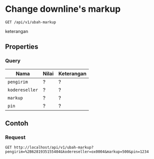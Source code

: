 # Change downline's markup
```http
GET /api/v1/ubah-markup
```
keterangan
## Properties
### Query
Nama  | Nilai | Keterangan
--- | --- | ---
<code>pengirim</code> | ? | ?
<code>kodereseller</code> | ? | ?
<code>markup</code> | ? | ?
<code>pin</code> | ? | ?

## Contoh

### Request
```http
GET http://localhost/api/v1/ubah-markup?pengirim=%2B6281935155404&kodereseller=ox0004&markup=500&pin=1234
```

